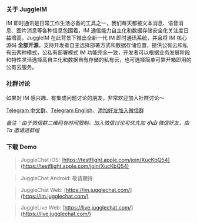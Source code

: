 ### 关于 JuggleIM

IM 即时通讯是日常工作生活必备的工具之一，我们每天都被文本消息、语音消息、图片消息等各种信息包围着，IM 通信能力自主化和数据存储安全化关注度日益增高，JuggleIM 在此背景下推出全新一代 IM 即时通讯系统，并且将 IM 核心源码 **全部开源**，支持开发者自主选择部署方式和数据存储位置，提供公有云和私有云两种模式，公私有部署模式 IM 功能完全一致，开发者可以根据业务发展阶段和特性灵活选择高自主化和数据自有存储的私有云，也可选择简单可靠开箱即用的公有云服务。

### 社群讨论

如果对 IM 感兴趣、有集成问题讨论的朋友，非常欢迎加入社群讨论～

[Telegram 中文群](https://t.me/juggleim_zh)、[Telegram English](https://t.me/juggleim_en)、[添加好友加入微信群](https://downloads.juggleim.com/xiaoshan.jpg)

_备注：由于微信群二维码有时间限制，加入微信讨论可优先加 **小山** 微信好友，由 Ta 邀请进群组_

### 下载 Demo

> JuggleChat iOS: [https://testflight.apple.com/join/XucKbQ54](https://testflight.apple.com/join/XucKbQ54)

> JuggleChat Android: 敬请期待

> JuggleChat Web: [https://im.jugglechat.com/](https://im.jugglechat.com/)

> JuggleLive Web: [https://live.jugglechat.com/](https://live.jugglechat.com/)
